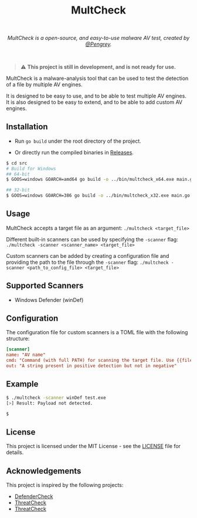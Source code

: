 <div align="center">
  <h1>MultCheck</h1>
  <br/>

  <p><i>MultCheck is a open-source, and easy-to-use malware AV test, created by <a href="https://infosec.exchange/@Pengrey">@Pengrey</a>.</i></p>
  <br />
  
</div>

>:warning: **This project is still in development, and is not ready for use.**

MultCheck is a malware-analysis tool that can be used to test the detection of a file by multiple AV engines.

It is designed to be easy to use, and to be able to test multiple AV engines. It is also designed to be easy to extend, and to be able to add custom AV engines.

## Installation
-  Run `go build` under the root directory of the project.

-  Or directly run the compiled binaries in [Releases](https://github.com/MultSec/MultCheck/releases).

```bash
$ cd src
# Build for Windows
## 64-bit
$ GOOS=windows GOARCH=amd64 go build -o ../bin/multcheck_x64.exe main.go

## 32-bit
$ GOOS=windows GOARCH=386 go build -o ../bin/multcheck_x32.exe main.go
```

## Usage
MultCheck accepts a target file as an argument:
`./multcheck <target_file>`

Different built-in scanners can be used by specifying the `-scanner` flag:
`./multcheck -scanner <scanner_name> <target_file>`

Custom scanners can be added by creating a configuration file and providing the path to the file through the `-scanner` flag:
`./multcheck -scanner <path_to_config_file> <target_file>`

## Supported Scanners
- Windows Defender (winDef)

## Configuration
The configuration file for custom scanners is a TOML file with the following structure:

```toml
[scanner]
name: "AV name"
cmd: "Command (with full PATH) for scanning the target file. Use {{file}} as the file name to be scanned."
out: "A string present in positive detection but not in negative"
```

## Example
```bash
$ ./multcheck -scanner winDef test.exe
[>] Result: Payload not detected.

$
```

## License
This project is licensed under the MIT License - see the [LICENSE](LICENSE) file for details.

## Acknowledgements
This project is inspired by the following projects:
- [DefenderCheck](https://github.com/matterpreter/DefenderCheck)
- [ThreatCheck](https://github.com/rasta-mouse/ThreatCheck)
- [ThreatCheck](https://github.com/PACHAKUTlQ/ThreatCheck)
